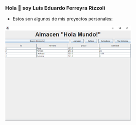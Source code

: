 ### Hola 👋 soy Luis Eduardo Ferreyra Rizzoli

- Estos son algunos de mis proyectos personales:
<p align="left"> <img width="400" src="https://github.com/Raizu548/Raizu548/blob/master/src/almacenStock.PNG" /> </p>

<!--
**Raizu548/Raizu548** is a ✨ _special_ ✨ repository because its `README.md` (this file) appears on your GitHub profile.

Here are some ideas to get you started:

- 🔭 I’m currently working on ...
- 🌱 I’m currently learning ...
- 👯 I’m looking to collaborate on ...
- 🤔 I’m looking for help with ...
- 💬 Ask me about ...
- 📫 How to reach me: ...
- 😄 Pronouns: ...
- ⚡ Fun fact: ...
-->
